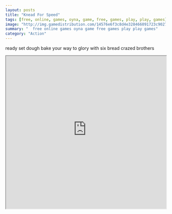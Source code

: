 ```yaml
---
layout: posts
title: "Knead For Speed"
tags: [free, online, games, oyna, game, free, games, play, play, games]
image: "http://img.gamedistribution.com/14576e6f3c8d4e328466091723c90276.jpg"
summary: "  free online games oyna game free games play play games"
category: "Action"
---
```


ready set dough bake your way to glory with six bread crazed brothers

<iframe width="100%" height="480px;" src="http://flash.gamedistribution.com?game=14576e6f3c8d4e328466091723c90276"></iframe>